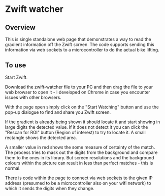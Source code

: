 # Zwift watcher

## Overview

This is single standalone web page that demonstrates a way to read the gradient information off the Zwift screen.  The code supports sending this information via web sockets to a microcontroller to do the actual bike lifting.

## To use

Start Zwift.

Download the zwift-watcher file to your PC and then drag the file to your web browser to open it - I developed on Chrome in case you encounter issues with other browsers.

With the page open simply click on the "Start Watching" button and use the pop-up dialogue to find and share you Zwift screen.

If the gradient is already being shown it should locate it and start showing in large digits the detected value.  If it does not detect it you can click the "Rescan for ROI" button (Region of interest) to try to locate it.  A small rectangle shows the detected area.  

A smaller value in red shows the some measure of certainty of the match.  The process tries to mask out the digits from the background and compare them to the ones in its library.  But screen resolutions and the background colours within the picture can result in less than perfect matches - this is normal.

There is code within the page to connect via web sockets to the given IP address (presumed to be a microcontroller also on your wifi network) to which it sends the digits when they change.
